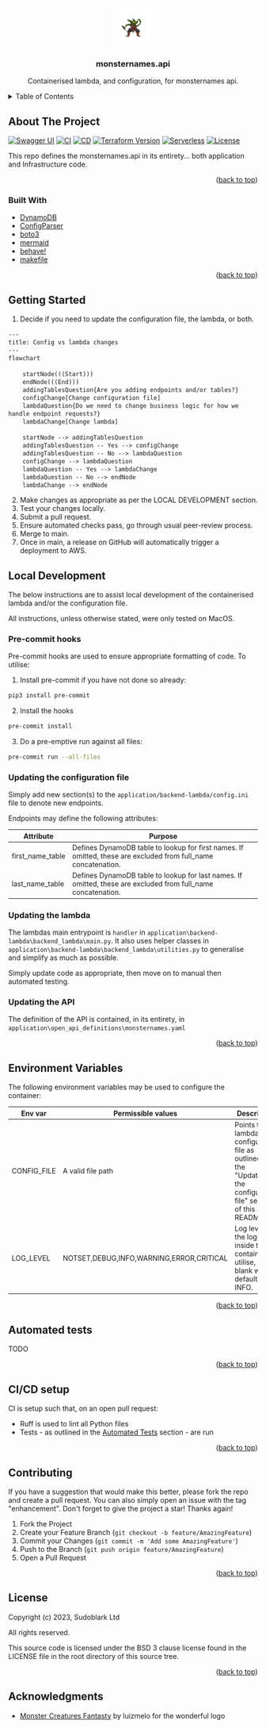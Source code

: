 <!-- PROJECT LOGO -->
<br />
<div align="center">
  <a href="https://github.com/sudoblark/monsternames.api">
    <img src="docs/logo.png" alt="Logo" width="80" height="80">
  </a>

<h3 align="center">monsternames.api</h3>

  <p align="center">
    Containerised lambda, and configuration, for monsternames api.
  </p>
</div>


<!-- TABLE OF CONTENTS -->
<details>
  <summary>Table of Contents</summary>
  <ol>
    <li>
      <a href="#about-the-project">About The Project</a>
      <ul>
        <li><a href="#built-with">Built With</a></li>
      </ul>
    </li>
    <li><a href="#getting-started">Getting started</a></li>
    <li>
      <a href="#local-development">Local development</a>
      <ul>
        <li><a href="#pre-commit-hooks">Pre-commit hooks</a></li>
        <li><a href="#updating-the-configuration-file">Updating the configuration file</a></li>
        <li><a href="#updating-the-containerised-lambda">Updating the containerised lambda</a></li>
      </ul>
    </li>
    <li><a href="#environment-variables">Environment Variables</a></li>
    <li><a href="#automated-tests">Automated tests</a></li>
    <li><a href="#ci-cd-setup">CI/CD Setup</a></li>
    <li><a href="#contributing">Contributing</a></li>
    <li><a href="#license">License</a></li>
    <li><a href="#acknowledgments">Acknowledgments</a></li>
  </ol>
</details>



<!-- ABOUT THE PROJECT -->
## About The Project
[![Swagger UI](https://img.shields.io/badge/docs-Swagger%20UI-green?logo=swagger)](https://monsternames.sudoblark.com)
[![CI](https://github.com/sudoblark/sudoblark.monsternames.api/actions/workflows/on_pull_request.yml/badge.svg)](https://github.com/sudoblark/sudoblark.monsternames.api/actions/workflows/on_pull_request.yml)
[![CD](https://github.com/sudoblark/sudoblark.monsternames.api/actions/workflows/deploy.yaml/badge.svg)](https://github.com/sudoblark/sudoblark.monsternames.api/actions/workflows/deploy.yaml)
[![Terraform Version](https://img.shields.io/badge/Terraform-1.7%2B-blueviolet?logo=terraform)](https://developer.hashicorp.com/terraform/)
[![Serverless](https://img.shields.io/badge/infra-Serverless-informational?logo=aws-lambda)](https://github.com/sudoblark/sudoblark.monsternames.api)
[![License](https://img.shields.io/github/license/sudoblark/sudoblark.monsternames.api)](https://github.com/sudoblark/sudoblark.monsternames.api/blob/main/LICENSE.txt)


This repo defines the monsternames.api in its entirety... both application
and Infrastructure code.

<p align="right">(<a href="#readme-top">back to top</a>)</p>



### Built With

* [DynamoDB](https://aws.amazon.com/dynamodb/)
* [ConfigParser](https://docs.python.org/3/library/configparser.html)
* [boto3](https://boto3.amazonaws.com/v1/documentation/api/latest/index.html)
* [mermaid](https://mermaid.js.org)
* [behave!](https://behave.readthedocs.io/en/latest/)
* [makefile](https://www.gnu.org/software/make/manual/make.html)

<p align="right">(<a href="#readme-top">back to top</a>)</p>



<!-- GETTING STARTED -->
## Getting Started

1. Decide if you need to update the configuration file, the lambda, or both.

```mermaid
---
title: Config vs lambda changes
---
flowchart

    startNode(((Start)))
    endNode(((End)))
    addingTablesQuestion{Are you adding endpoints and/or tables?}
    configChange[Change configuration file]
    lambdaQuestion{Do we need to change business logic for how we handle endpoint requests?}
    lambdaChange[Change lambda]

    startNode --> addingTablesQuestion
    addingTablesQuestion -- Yes --> configChange
    addingTablesQuestion -- No --> lambdaQuestion
    configChange --> lambdaQuestion
    lambdaQuestion -- Yes --> lambdaChange
    lambdaQuestion -- No --> endNode
    lambdaChange --> endNode
```

2. Make changes as appropriate as per the LOCAL DEVELOPMENT section.
3. Test your changes locally.
4. Submit a pull request.
5. Ensure automated checks pass, go through usual peer-review process.
6. Merge to main.
7. Once in main, a release on GitHub will automatically trigger a deployment to AWS.


<!-- LOCAL DEVELOPMENT -->
## Local Development
The below instructions are to assist local development of the containerised lambda and/or
the configuration file.

All instructions, unless otherwise stated, were only tested on MacOS.

### Pre-commit hooks
Pre-commit hooks are used to ensure appropriate formatting of code. To utilise:

1. Install pre-commit if you have not done so already:

```bash
pip3 install pre-commit
```

2. Install the hooks

```bash
pre-commit install
```

3. Do a pre-emptive run against all files:

```bash
pre-commit run --all-files
```

### Updating the configuration file
Simply add new section(s) to the `application/backend-lambda/config.ini` file to denote new endpoints.

Endpoints may define the following attributes:

| Attribute        | Purpose                                                                                                        |
|------------------|----------------------------------------------------------------------------------------------------------------|
| first_name_table | Defines DynamoDB table to lookup for first names. If omitted, these are excluded from full_name concatenation. |
| last_name_table  | Defines DynamoDB table to lookup for last names. If omitted, these are excluded from full_name concatenation.  |

### Updating the lambda

The lambdas main entrypoint is `handler` in `application\backend-lambda\backend_lambda\main.py`.
It also uses helper classes in `application\backend-lambda\backend_lambda\utilities.py` to generalise and
simplify as much as possible.

Simply update code as appropriate, then move on to manual then automated testing.

### Updating the API

The definition of the API is contained, in its entirety, in `application\open_api_definitions\monsternames.yaml`

<p align="right">(<a href="#readme-top">back to top</a>)</p>

<!-- Environment Variables -->
## Environment Variables
The following environment variables may be used to configure the container:

| Env var           | Permissible values                       | Description                                                                                                                         |
|-------------------|------------------------------------------|-------------------------------------------------------------------------------------------------------------------------------------|
| CONFIG_FILE       | A valid file path                        | Points the lambda to its configuration file as outlined in the "Updating the configuration file" section of this README.            |
| LOG_LEVEL         | NOTSET,DEBUG,INFO,WARNING,ERROR,CRITICAL | Log level for the logger inside the container to utilise, if blank will default to INFO.                                            |

<p align="right">(<a href="#readme-top">back to top</a>)</p>

<!-- Automated tests -->
## Automated tests

TODO

<p align="right">(<a href="#readme-top">back to top</a>)</p>

<!-- CI/CD -->
## CI/CD setup
CI is setup such that, on an open pull request:
- Ruff is used to lint all Python files
-  Tests - as outlined in the <a href="#automated-tests">Automated Tests</a> section - are run

<p align="right">(<a href="#readme-top">back to top</a>)</p>

<!-- CONTRIBUTING -->
## Contributing

If you have a suggestion that would make this better, please fork the repo and create a pull request. You can also simply open an issue with the tag "enhancement".
Don't forget to give the project a star! Thanks again!

1. Fork the Project
2. Create your Feature Branch (`git checkout -b feature/AmazingFeature`)
3. Commit your Changes (`git commit -m 'Add some AmazingFeature'`)
4. Push to the Branch (`git push origin feature/AmazingFeature`)
5. Open a Pull Request

<p align="right">(<a href="#top">back to top</a>)</p>

<!-- LICENSE -->
## License

Copyright (c) 2023, Sudoblark Ltd

All rights reserved.

This source code is licensed under the BSD 3 clause license found in the
LICENSE file in the root directory of this source tree.

<p align="right">(<a href="#readme-top">back to top</a>)</p>


<!-- ACKNOWLEDGMENTS -->
## Acknowledgments

* [Monster Creatures Fantasty](https://luizmelo.itch.io/monsters-creatures-fantasy) by luizmelo for the wonderful logo
